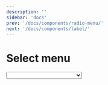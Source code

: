 ```yaml
---
description: ''
sidebar: 'docs'
prev: '/docs/components/radio-menu/'
next: '/docs/components/label/'
---
```


# Select menu

<ComponentWrapper>
<Select
	style="width: 200px"
	:items="[
						{
							icon: 'heart',
							label: 'Item 1',
							key: 'item-1'
						},
						{
							divider: true
						},
						{
							icon: 'heart-fill',
							label: 'Item 2',
							key: 'item-2'
						}
					]"
/>
</ComponentWrapper>

### Props

| Prop          | Type            | Default/Notes                                                                                                                                                                                                       |
| :------------ |:----------------| :------------------------------------------------------------------------------------------------------------------------------------------------------------------------------------------------------------------ |
| `@input`      | `Func()`        | Handle event emitted from the component, ex: `@input={funcName}`                                                                                                                                                    |
| `SelectText`  | `String`        | Format: `[{ icon: String, label: String, key: String | Number }, {divider: Boolean}]` Pass an array of objects containing an optional icon, option name and key (value). Pass `{divider: true}` to create a divider |
| `placeholder` | `String/Number` | Default: `undefined`; Default: undefined; Placeholder when no key/value is selected                                                                                                                                 |
| `value`       | `String/Number` | Default: `undefined`                                                                                                                                                                                                |
| `open`        | `Boolean`       | Default: `undefined`; Control open/close state of the select menu                                                                                                                                                   |
| `disabled`    | `Boolean`       | Default: `false`                                                                                                                                                                                                    |

### Example usage

```html
<template>
	<Select
		:items="[
                    {
                        icon: 'heart',
                        label: 'Item 1',
                        key: 'item-1'
                    },
                    {
                        divider: true
                    },
                    {
                        icon: 'heart-fill',
                        label: 'Item 2',
                        key: 'item-2'
                    }
				]"
		v-model="selectModel"
	/>
</template>

<script>
	import { Select } from '@ui-kit/figma-ds-vue-plugin'

	export default {
	    data: () => ({
		    selectModel: // Value of selected Select key
	    }),
		components: {
			Select
		}
	}
</script>
```
